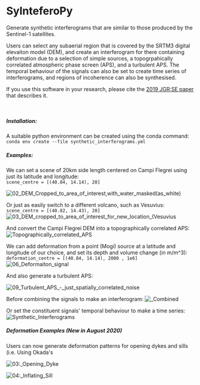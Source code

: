 # SyInteferoPy
Generate synthetic interferograms that are similar to those produced by the Sentinel-1 satellites.  

Users can select any subaerial region that is covered by the SRTM3 digital elevaiton model (DEM), and create an interferogram for there containing deformation due to a selection of simple sources, a topogrpahically correlated atmospheric phase screen (APS), and a turbulent APS.  The temporal behaviour of the  signals can also be set to create time series of interferograms, and regions of incoherence can also be synthesised.  

If you use this software in your research, please cite the [2019 JGR:SE paper](https://agupubs.onlinelibrary.wiley.com/doi/abs/10.1029/2019JB017519) that describes it.  

<br>

<h5>Installation:</h5>
A suitable python environment can be created using the conda command:<br>
<code>conda env create --file synthetic_interferograms.yml</code>

<br>

<h5>Examples:</h5>

We can set a scene of 20km side length centered on Campi Flegrei using just its latitude and longitude:\
<code>scene_centre = [(40.84, 14.14), 20]                                                </code>

![02_DEM_Cropped_to_area_of_interest,_with_water_masked_(as_white)](https://user-images.githubusercontent.com/10498635/89804030-88000200-db2b-11ea-8bad-b788418c3740.png)

Or just as easily switch to a different volcano, such as Vesuvius:\
<code>scene_centre = [(40.82, 14.43), 20]</code>
![03_DEM_cropped_to_area_of_interest_for_new_location_(Vesuvius](https://user-images.githubusercontent.com/10498635/89804084-9817e180-db2b-11ea-9d10-1e63dd151112.png)


And convert the Campi Flegrei DEM into a topographically correlated APS:
![Topographically_correlated_APS](https://user-images.githubusercontent.com/10498635/89804099-a0701c80-db2b-11ea-8ce2-3d1ce33daddc.png)

We can add deformation from a point (Mogi) source at a latitude and longitude of our choice, and set its depth and volume change (in m/m^3):\
<code>deformation_centre = [(40.84, 14.14), 2000 , 1e6]            </code>
![06_Deformaiton_signal](https://user-images.githubusercontent.com/10498635/89804198-be3d8180-db2b-11ea-8ecf-0571c4f87cf7.png)


And also generate a turbulent APS:

![09_Turbulent_APS_-_just_spatially_correlated_noise](https://user-images.githubusercontent.com/10498635/89804223-c72e5300-db2b-11ea-9a66-cbe1edf83b47.png)


Before combining the signals to make an interferogram:
![_Combined](https://user-images.githubusercontent.com/10498635/81292410-765a1a80-9063-11ea-9c9c-e02684adb437.png)


Or set the constituent signals' temporal behaviour to make a time series:
![Synthetic_Interferograms](https://user-images.githubusercontent.com/10498635/81292573-bae5b600-9063-11ea-84cb-fc028c1eed07.png)


<h5>Deformation Examples (New in August 2020)</h5>
Users can now generate deformation patterns for opening dykes and sills (i.e. Using Okada's 


![03:_Opening_Dyke](https://user-images.githubusercontent.com/10498635/89890070-a5d07400-dbca-11ea-8c17-c3bb9a8fa35c.png)

![04:_Inflating_Sill](https://user-images.githubusercontent.com/10498635/89890071-a6690a80-dbca-11ea-9ff9-c207e9086f1c.png)


